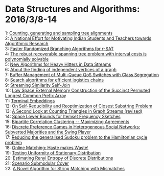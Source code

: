 # Data Structures and Algorithms: 2016/3/8-14  
1: [Counting, generating and sampling tree alignments](https://doi.org/10.48550/arXiv.1505.05983)  
2: [A National Effort for Motivating Indian Students and Teachers towards  Algorithmic Research](https://doi.org/10.48550/arXiv.1507.06056)  
3: [Faster Randomized Branching Algorithms for $r$-SAT](https://doi.org/10.48550/arXiv.1511.02591)  
4: [The robust recoverable spanning tree problem with interval costs is  polynomially solvable](https://doi.org/10.48550/arXiv.1602.07422)  
5: [New Algorithms for Heavy Hitters in Data Streams](https://doi.org/10.48550/arXiv.1603.01733)  
6: [About the finding of independent vertices of a graph](https://doi.org/10.48550/arXiv.cs/0003078)  
7: [Buffer Management of Multi-Queue QoS Switches with Class Segregation](https://doi.org/10.48550/arXiv.1304.3172)  
8: [Search algorithms for efficient logistics chains](https://doi.org/10.48550/arXiv.1504.03170)  
9: [Streaming Similarity Self-Join](https://doi.org/10.48550/arXiv.1601.04814)  
10: [Low Space External Memory Construction of the Succinct Permuted Longest  Common Prefix Array](https://doi.org/10.48550/arXiv.1601.05020)  
11: [Terminal Embeddings](https://doi.org/10.48550/arXiv.1603.02321)  
12: [On Self-Reducibility and Reoptimization of Closest Substring Problem](https://doi.org/10.48550/arXiv.1603.02457)  
13: [A Second Look at Counting Triangles in Graph Streams (revised)](https://doi.org/10.48550/arXiv.1401.2175)  
14: [Space Lower Bounds for Itemset Frequency Sketches](https://doi.org/10.48550/arXiv.1407.3740)  
15: [Bipartite Correlation Clustering -- Maximizing Agreements](https://doi.org/10.48550/arXiv.1603.02782)  
16: [Discrete Preference Games in Heterogeneous Social Networks: Subverted  Majorities and the Swing Player](https://doi.org/10.48550/arXiv.1603.02971)  
17: [Reducing the generalised Sudoku problem to the Hamiltonian cycle problem](https://doi.org/10.48550/arXiv.1603.03019)  
18: [Online Matching: Haste makes Waste!](https://doi.org/10.48550/arXiv.1603.03024)  
19: [Testing Uniformity of Stationary Distribution](https://doi.org/10.48550/arXiv.1302.5366)  
20: [Estimating Renyi Entropy of Discrete Distributions](https://doi.org/10.48550/arXiv.1408.1000)  
21: [Scenario Submodular Cover](https://doi.org/10.48550/arXiv.1603.03158)  
22: [A Novel Algorithm for String Matching with Mismatches](https://doi.org/10.48550/arXiv.1603.03203)  